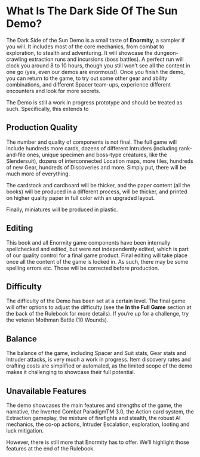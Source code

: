 # What Is The Dark Side Of The Sun Demo?

The Dark Side of the Sun Demo is a small taste of **Enormity**, a sampler if you will. It includes most of the core mechanics, 
from combat to exploration, to stealth and adventuring. It will showcase the dungeon-crawling extraction runs and 
incursions (boss battles). A perfect run will clock you around 8 to 10 hours, though you still won’t see all the 
content in one go (yes, even our demos are enormous!). Once you finish the demo, you can return to the game, to try 
out some other gear and ability combinations, and different Spacer team-ups, experience different encounters and look for more secrets.

The Demo is still a work in progress prototype and
should be treated as such. Specifically, this extends to

## Production Quality
The number and quality of components is not final.
The full game will include hundreds more cards,
dozens of different Intruders (including rank-and-file
ones, unique specimen and boss-type creatures,
like the Slendersuit), dozens of interconnected
Location maps, more tiles, hundreds of new Gear,
hundreds of Discoveries and more. Simply put,
there will be much more of everything.

The cardstock and cardboard will be thicker, and
the paper content (all the books) will be produced
in a different process, will be thicker, and printed
on higher quality paper in full color with an upgraded layout.

Finally, miniatures will be produced in plastic.

## Editing

This book and all Enormity game components have
been internally spellchecked and edited, but were
not independently edited, which is part of our quality
control for a final game product. Final editing will
take place once all the content of the game is locked in.
As such, there may be some spelling errors etc.
Those will be corrected before production.

## Difficulty

The difficulty of the Demo has been set at a certain
level. The final game will offer options to adjust the
difficulty (see the **In the Full Game** section at the
back of the Rulebook for more details). If you’re up
for a challenge, try the veteran Mothman Battle
(10 Wounds).

## Balance

The balance of the game, including Spacer and Suit
stats, Gear stats and Intruder attacks, is very much
a work in progress. Item discovery rates and crafting
costs are simplified or automated, as the limited
scope of the demo makes it challenging to showcase their full potential.

## Unavailable Features

The demo showcases the main features and
strengths of the game, the narrative, the Inverted
Combat ParadigmTM 3.0, the Action card system,
the Extraction gameplay, the mixture of firefights
and stealth, the robust AI mechanics, the co-op
actions, Intruder Escalation, exploration, looting
and luck mitigation.

However, there is still more that Enormity has
to offer. We’ll highlight those features at the
end of the Rulebook.
